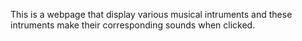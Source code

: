 This is a webpage that display various musical intruments and these intruments make their corresponding sounds when clicked.